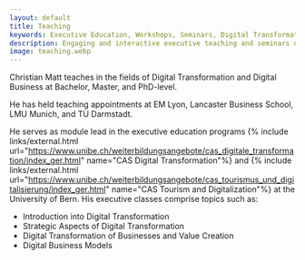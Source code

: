 ```yaml
---
layout: default
title: Teaching
keywords: Executive Education, Workshops, Seminars, Digital Transformation, Digital Businesses, Artificial Intelligence, Business Models
description: Engaging and interactive executive teaching and seminars on Digital Transformation, Digital Business, Artificial Intelligence, and Business Models.
image: teaching.webp
---
```


Christian Matt teaches in the fields of Digital Transformation and Digital Business at Bachelor, Master, and PhD-level.

He has held teaching appointments at EM Lyon, Lancaster Business School, LMU Munich, and TU Darmstadt.

He serves as module lead in the executive education programs {% include links/external.html url="https://www.unibe.ch/weiterbildungsangebote/cas_digitale_transformation/index_ger.html" name="CAS Digital Transformation"%}
and {% include links/external.html url="https://www.unibe.ch/weiterbildungsangebote/cas_tourismus_und_digitalisierung/index_ger.html" name="CAS Tourism and Digitalization"%}
at the University of Bern. His executive classes comprise topics such as:
- Introduction into Digital Transformation
- Strategic Aspects of Digital Transformation 
- Digital Transformation of Businesses and Value Creation 
- Digital Business Models
